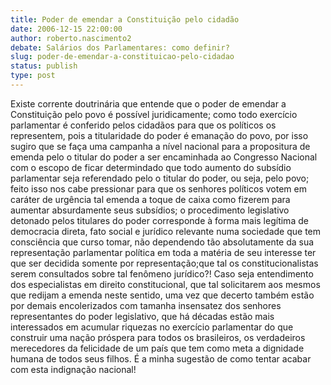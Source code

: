 ```yaml
---
title: Poder de emendar a Constituição pelo cidadão
date: 2006-12-15 22:00:00
author: roberto.nascimento2
debate: Salários dos Parlamentares: como definir?
slug: poder-de-emendar-a-constituicao-pelo-cidadao
status: publish 
type: post
---
```


Existe corrente doutrinária que entende que o poder de emendar a Constituição pelo povo é possível juridicamente; como todo exercício parlamentar é conferido pelos cidadãos para que os políticos os representem, pois a titularidade do poder é emanação do povo, por isso sugiro que se faça uma campanha a nível nacional para a propositura de emenda pelo o titular do poder a ser encaminhada ao Congresso Nacional com o escopo de ficar determindado que todo aumento do subsídio parlamentar seja referendado pelo o titular do poder, ou seja, pelo povo; feito isso nos cabe pressionar para que os senhores políticos votem em caráter de urgência tal emenda a toque de caixa como fizerem para aumentar absurdamente seus subsídios; o procedimento legislativo detonado pelos titulares do poder corresponde à forma mais legítima de democracia direta, fato social e jurídico relevante numa sociedade que tem consciência que curso tomar, não dependendo tão absolutamente da sua representação parlamentar política em toda a matéria de seu interesse ter que ser decidida somente por representação;que tal os constitucionalistas serem consultados sobre tal fenômeno jurídico?! Caso seja entendimento dos especialistas em direito constitucional, que tal solicitarem aos mesmos que redijam a emenda neste sentido, uma vez que decerto também estão por demais encolerizados com tamanha insensatez dos senhores representantes do poder legislativo, que há décadas estão mais interessados em acumular riquezas no exercício parlamentar do que construir uma nação próspera para todos os brasileiros, os verdadeiros merecedores da felicidade de um país que tem como meta a dignidade humana de todos seus filhos. É a minha sugestão de como tentar acabar com esta indignação nacional!
